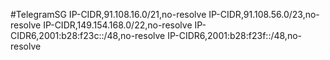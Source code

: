 #TelegramSG
IP-CIDR,91.108.16.0/21,no-resolve
IP-CIDR,91.108.56.0/23,no-resolve
IP-CIDR,149.154.168.0/22,no-resolve
IP-CIDR6,2001:b28:f23c::/48,no-resolve
IP-CIDR6,2001:b28:f23f::/48,no-resolve
